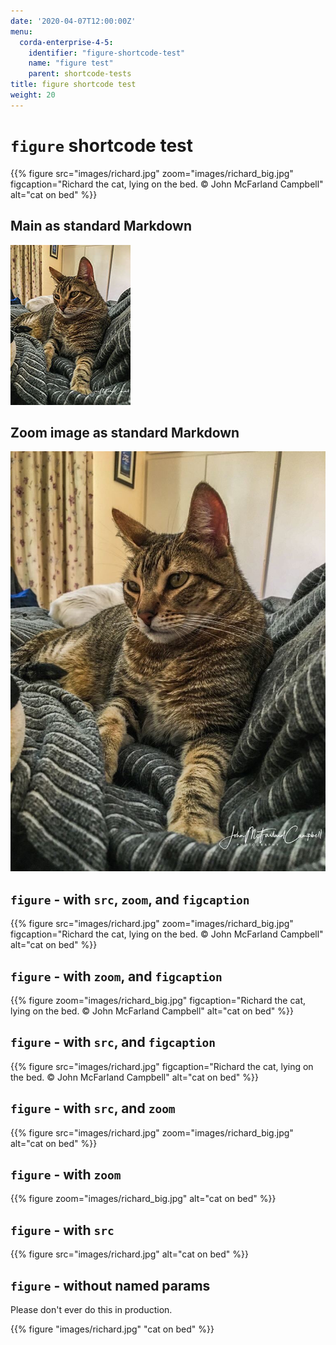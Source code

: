 ```yaml
---
date: '2020-04-07T12:00:00Z'
menu:
  corda-enterprise-4-5:
    identifier: "figure-shortcode-test"
    name: "figure test"
    parent: shortcode-tests
title: figure shortcode test 
weight: 20
---
```


# `figure` shortcode test

{{% 
   figure 
	src="images/richard.jpg"
	zoom="images/richard_big.jpg"
	figcaption="Richard the cat, lying on the bed. © John McFarland Campbell"
	alt="cat on bed"
%}}

## Main as standard Markdown

![richard the cat](images/richard.jpg)

## Zoom image as standard Markdown

![richard the cat](images/richard_big.jpg)

## `figure` - with `src`, `zoom`, and `figcaption`

{{% 
   figure 
	src="images/richard.jpg"
	zoom="images/richard_big.jpg"
	figcaption="Richard the cat, lying on the bed. © John McFarland Campbell"
	alt="cat on bed" 
%}}

## `figure` - with `zoom`, and `figcaption`

{{% 
   figure 
	zoom="images/richard_big.jpg"
	figcaption="Richard the cat, lying on the bed. © John McFarland Campbell"
	alt="cat on bed" 
%}}

## `figure` - with `src`, and `figcaption`

{{% 
   figure 
	src="images/richard.jpg"
	figcaption="Richard the cat, lying on the bed. © John McFarland Campbell"
	alt="cat on bed" 
%}}

## `figure` - with `src`, and `zoom`

{{% 
   figure 
	src="images/richard.jpg"
	zoom="images/richard_big.jpg"
	alt="cat on bed" 
%}}

## `figure` - with `zoom`

{{% 
   figure 
	zoom="images/richard_big.jpg"
	alt="cat on bed" 
%}}

## `figure` - with `src`

{{% 
   figure 
	src="images/richard.jpg"
	alt="cat on bed" 
%}}

## `figure` - without named params

Please don't ever do this in production.

{{% 
   figure 
	"images/richard.jpg"
	"cat on bed" 
%}}
